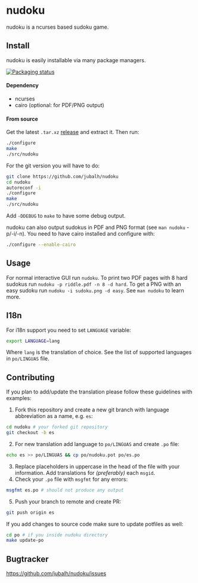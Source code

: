 # nudoku #

nudoku is a ncurses based sudoku game.

## Install ##

nudoku is easily installable via many package managers.

[![Packaging status](https://repology.org/badge/tiny-repos/nudoku.svg)](https://repology.org/project/nudoku/versions)

#### Dependency ###
- ncurses
- cairo (optional: for PDF/PNG output)

#### From source ####

Get the latest `.tar.xz` [release](https://github.com/jubalh/nudoku/releases) and extract it.
Then run:

```sh
./configure
make
./src/nudoku
```

For the git version you will have to do:

```sh
git clone https://github.com/jubalh/nudoku
cd nudoku
autoreconf -i
./configure
make
./src/nudoku
```

Add `-DDEBUG` to `make` to have some debug output.

nudoku can also output sudokus in PDF and PNG format (see `man nudoku` -p/-i/-n).
You need to have cairo installed and configure with:

```sh
./configure --enable-cairo
```

## Usage ##

For normal interactive GUI run `nudoku`.
To print two PDF pages with 8 hard sudokus run `nudoku -p riddle.pdf -n 8 -d hard`.
To get a PNG with an easy sudoku run `nudoku -i sudoku.png -d easy`.
See `man nudoku` to learn more.

## I18n ##

For i18n support you need to set `LANGUAGE` variable:

```sh
export LANGUAGE=lang
```

Where `lang` is the translation of choice. See the list of supported languages in `po/LINGUAS` file.

## Contributing ##

If you plan to add/update the translation please follow these guidelines with examples:

1. Fork this repository and create a new git branch with language abbreviation as a name, e.g. `es`:
```sh
cd nudoku # your forked git repository
git checkout -b es
```
2. For new translation add language to `po/LINGUAS` and create `.po` file:
```sh
echo es >> po/LINGUAS && cp po/nudoku.pot po/es.po
```
3. Replace placeholders in uppercase in the head of the file with your information. Add translations for *(preferably)* each `msgid`.
4. Check your `.po` file with `msgfmt` for any errors:
```sh
msgfmt es.po # should not produce any output
```
5. Push your branch to remote and create PR:
```sh
git push origin es
```

If you add changes to source code make sure to update potfiles as well:
```sh
cd po # if you inside nudoku directory
make update-po
```


## Bugtracker ##

https://github.com/jubalh/nudoku/issues

